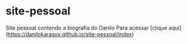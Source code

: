 # site-pessoal
 Site pessoal contendo a biografia do Danilo
Para acessar [clique aqui] (https://danilokarasov.github.io/site-pessoal/index)
